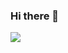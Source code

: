 ### Hi there 👋

![](https://github-profile-summary-cards.vercel.app/api/cards/stats?username=Coxine&theme=nord_dark)

